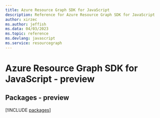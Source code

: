 ```yaml
---
title: Azure Resource Graph SDK for JavaScript
description: Reference for Azure Resource Graph SDK for JavaScript
author: xirzec
ms.author: jeffish
ms.data: 04/03/2023
ms.topic: reference
ms.devlang: javascript
ms.service: resourcegraph
---
```

# Azure Resource Graph SDK for JavaScript - preview
## Packages - preview
[!INCLUDE [packages](resource-graph-index.md)]